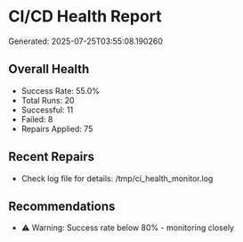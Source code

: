 # CI/CD Health Report

Generated: 2025-07-25T03:55:08.190260

## Overall Health
- Success Rate: 55.0%
- Total Runs: 20
- Successful: 11
- Failed: 8
- Repairs Applied: 75

## Recent Repairs
- Check log file for details: /tmp/ci_health_monitor.log

## Recommendations
- ⚠️ Warning: Success rate below 80% - monitoring closely
